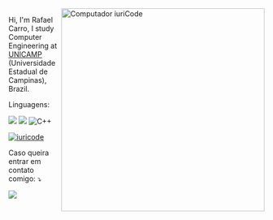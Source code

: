<img src="https://raw.githubusercontent.com/MicaelliMedeiros/micaellimedeiros/master/image/computer-illustration.png" min-width="400px" max-width="400px" width="400px" align="right" alt="Computador iuriCode">

<p align="left"> 
  Hi, I'm Rafael Carro, I study Computer Engineering at <a href="https://ic.unicamp.br/">UNICAMP</a> (Universidade Estadual de Campinas), Brazil.
</p>

<p align="left">
  Linguagens: 
  
  <img src="https://img.shields.io/badge/Python-3776AB?style=for-the-badge&logo=python&logoColor=white" />   <img src="https://img.shields.io/badge/C-00599C?style=for-the-badge&logo=c&logoColor=white" />  ![C++](https://img.shields.io/badge/c++-%2300599C.svg?style=for-the-badge&logo=c%2B%2B&logoColor=white)
</p>

[![iuricode](https://github-readme-stats.vercel.app/api/top-langs/?username=RafaelCarro&hide=html&layout=compact&theme=radical)](https://github.com/RafaelCarro/github-readme-stats)

<p align="left">
   Caso queira entrar em contato comigo: ⤵️
  
  [<img src="https://img.shields.io/badge/Telegram-2CA5E0?style=for-the-badge&logo=telegram&logoColor=white" />](https://t.me/RafaCarro)
</p>  
